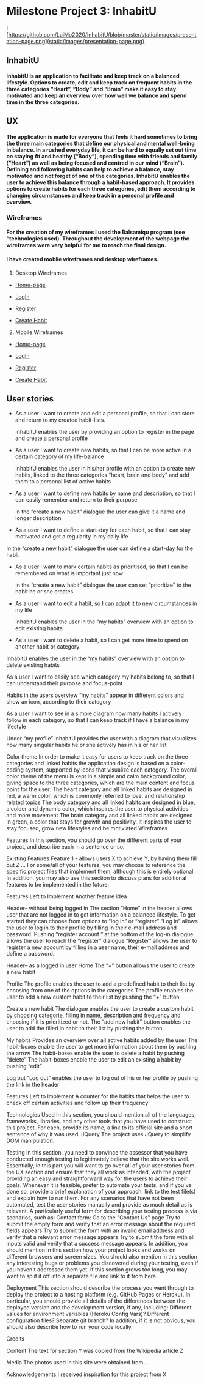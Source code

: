 # Milestone Project 3: InhabitU 


![https://github.com/LaiMo2020/InhabitU/blob/master/static/images/presentation-page.png](static/images/presentation-page.png)
## InhabitU
#### InhabitU is an application to facilitate and keep track on a balanced lifestyle. Options to create, edit and keep track on frequent habits in the three categories “Heart”, “Body” and “Brain” make it easy to stay motivated and keep an overview over how well we balance and spend time in the three categories.


## UX
#### The application is made for everyone that feels it hard sometimes to bring the three main categories that define our physical and mental well-being in balance. In a rushed everyday life, it can be hard to equally set out time on staying fit and healthy (“Body”), spending time with friends and family (“Heart”) as well as being focused and centred in our mind (“Brain”). Defining and following habits can help to achieve a balance, stay motivated and not forget of one of the categories. InhabitU enables the user to achieve this balance through a habit-based approach. It provides options to create habits for each three categories, edit them according to changing circumstances and keep track in a personal profile and overview.

### Wireframes
#### For the creation of my wireframes I used the Balsamiqu program (see “technologies used). Throughout the development of the webpage the wireframes were very helpful for me to reach the final design.
#### I have created mobile wireframes and desktop wireframes.


1. Desktop Wireframes

  - [Home-page](https://github.com/LaiMo2020/InhabitU/blob/master/static/wireframe/desktop.home%20copy.png)
  - [LogIn](https://github.com/LaiMo2020/InhabitU/blob/master/static/wireframe/desktop.login%20.png)

  - [Register](https://github.com/LaiMo2020/InhabitU/blob/master/static/wireframe/desktop.register.png)
 - [Create Habit](https://github.com/LaiMo2020/InhabitU/blob/master/static/wireframe/desktop.create.png)



2. Mobile Wireframes 

  - [Home-page](https://github.com/LaiMo2020/InhabitU/blob/master/static/wireframe/mobile.home.png)
  - [LogIn](https://github.com/LaiMo2020/InhabitU/blob/master/static/wireframe/mobile.login.png)

  - [Register](https://github.com/LaiMo2020/InhabitU/blob/master/static/wireframe/mobile.register.png)
 - [Create Habit](https://github.com/LaiMo2020/InhabitU/blob/master/static/wireframe/mobile.create%20copy.png)

## User stories
- As a user I want to create and edit a personal profile, so that I can store and return to my created habit-lists.

  InhabitU enables the user by providing an option to register in the page and create a personal profile

- As a user I want to create new habits, so that I can be more active in a certain category of my life-balance

  InhabitU enables the user in his/her profile with an option to create new habits, linked to the three categories “heart, brain and body” and add them to a personal list of active habits

- As a user I want to define new habits by name and description, so that I can easily remember and return to their purpose

  In the “create a new habit” dialogue the user can give it a name and longer description

- As a user I want to define a start-day for each habit, so that I can stay motivated and get a regularity in my daily life 

In the “create a new habit” dialogue the user can define a start-day for the habit

- As a user I want to mark certain habits as prioritised, so that I can be remembered on what is important just now 

  In the “create a new habit” dialogue the user can set “prioritize” to the habit he or she creates

- As a user I want to edit a habit, so I can adapt it to new circumstances in my life

  InhabitU enables the user in the “my habits” overview with an option to edit existing habits

- As a user I want to delete a habit, so I can get more time to spend on another habit or category

 InhabitU enables the user in the “my habits” overview with an option to delete existing habits





As a user I want to easily see which category my habits belong to, so that I can understand their purpose and focus-point

Habits in the users overview “my habits” appear in different colors and show an icon, according to their category

As a user I want to see in a simple diagram how many habits I actively follow in each category, so that I can keep track if I have a balance in my lifestyle

Under “my profile” inhabitU provides the user with a diagram that visualizes how many singular habits he or she actively has in his or her list 

Color theme
In order to make it easy for users to keep track on the three categories and linked habits the application design is based on a color-coding system, supported by icons that visualize each category. 
The overall color theme of the menu is kept in a simple and calm background color, giving space to the three categories, which are the main content and focus point for the user:
The heart category and all linked habits are designed in red, a warm color, which is commonly referred to love, and relationship related topics
The body category and all linked habits are designed in blue, a colder and dynamic color, which inspires the user to physical activities and more movement
The brain category and all linked habits are designed in green, a color that stays for growth and positivity. It inspires the user to stay focused, grow new lifestyles and be motiviated
Wireframes

Features
In this section, you should go over the different parts of your project, and describe each in a sentence or so.

Existing Features
Feature 1 - allows users X to achieve Y, by having them fill out Z
...
For some/all of your features, you may choose to reference the specific project files that implement them, although this is entirely optional.
In addition, you may also use this section to discuss plans for additional features to be implemented in the future:

Features Left to Implement
Another feature idea


Header– without being logged in
The section “Home” in the header allows user that are not logged in to get information on a balanced lifestyle. To get started they can choose from options to “log in” or “register” 
“Log in” allows the user to log in to their profile by filling in their e-mail address and password. 
Pushing “register account “ at the bottom of the log-in dialogue allows the user to reach the “register” dialogue
“Register” allows the user to register a new account by filling in a user name, their e-mail address and define a password. 

Header– as a logged in user
Home
The “+” button allows the user to create a new habit

Profile
The profile enables the user to add a predefined habit to their list by choosing from one of the options in the categories
The profile enables the user to add a new custom habit to their list by pushing the “+” button

Create a new habit
The dialogue enables the user to create a custom habit by choosing categorie, filling in name, description and frequency and choosing if it is prioritized or not.
The “add new habit” button enables the user to add the filled in habit to their list by pushing the button

My habits
Provides an overview over all active habits added by the user
The habit-boxes enable the user to get more information about them by pushing the arrow 
The habit-boxes enable the user to delete a habit by pushing “delete” 
The habit-boxes enable the user to edit an existing a habit by pushing “edit” 

Log out
“Log out” enables the user to log out of his or her profile by pushing the link in the header

Features Left to Implement
A counter for the habits that helps the user to check off certain activities and follow up their frequency



Technologies Used
In this section, you should mention all of the languages, frameworks, libraries, and any other tools that you have used to construct this project. For each, provide its name, a link to its official site and a short sentence of why it was used.
JQuery
The project uses JQuery to simplify DOM manipulation.

Testing
In this section, you need to convince the assessor that you have conducted enough testing to legitimately believe that the site works well. Essentially, in this part you will want to go over all of your user stories from the UX section and ensure that they all work as intended, with the project providing an easy and straightforward way for the users to achieve their goals.
Whenever it is feasible, prefer to automate your tests, and if you've done so, provide a brief explanation of your approach, link to the test file(s) and explain how to run them.
For any scenarios that have not been automated, test the user stories manually and provide as much detail as is relevant. A particularly useful form for describing your testing process is via scenarios, such as:
Contact form:
Go to the "Contact Us" page
Try to submit the empty form and verify that an error message about the required fields appears
Try to submit the form with an invalid email address and verify that a relevant error message appears
Try to submit the form with all inputs valid and verify that a success message appears.
In addition, you should mention in this section how your project looks and works on different browsers and screen sizes.
You should also mention in this section any interesting bugs or problems you discovered during your testing, even if you haven't addressed them yet.
If this section grows too long, you may want to split it off into a separate file and link to it from here.

Deployment
This section should describe the process you went through to deploy the project to a hosting platform (e.g. GitHub Pages or Heroku).
In particular, you should provide all details of the differences between the deployed version and the development version, if any, including:
Different values for environment variables (Heroku Config Vars)?
Different configuration files?
Separate git branch?
In addition, if it is not obvious, you should also describe how to run your code locally.

Credits

Content
The text for section Y was copied from the Wikipedia article Z

Media
The photos used in this site were obtained from ...

Acknowledgements
I received inspiration for this project from X
